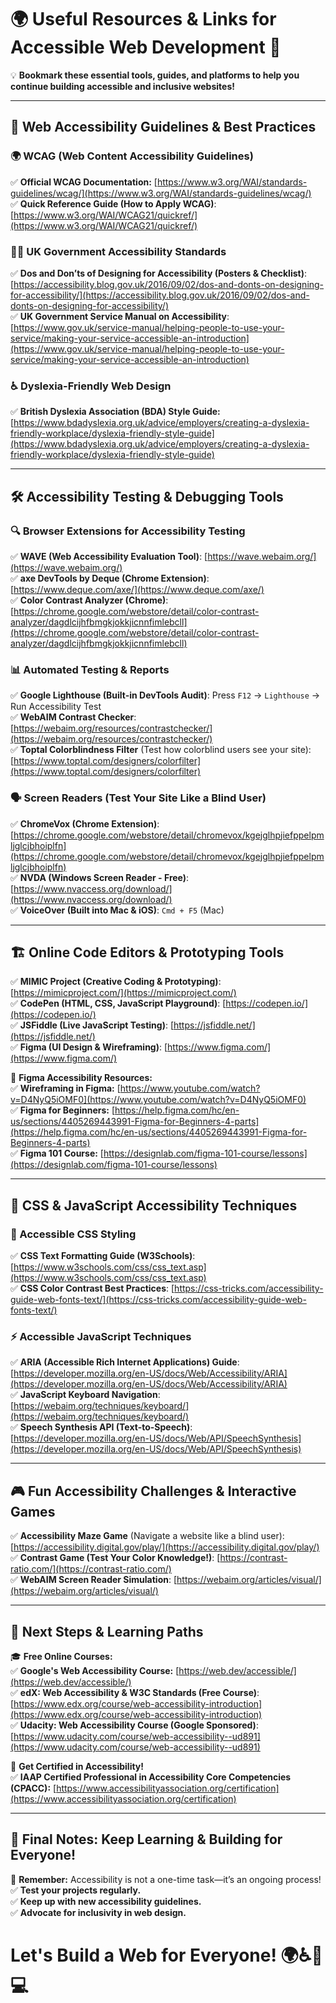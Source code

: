 # 🌍 **Useful Resources & Links for Accessible Web Development** 🚀  

💡 **Bookmark these essential tools, guides, and platforms to help you continue building accessible and inclusive websites!**  

---

## 📖 **Web Accessibility Guidelines & Best Practices**  

### **🌍 WCAG (Web Content Accessibility Guidelines)**  
✅ **Official WCAG Documentation:** [https://www.w3.org/WAI/standards-guidelines/wcag/](https://www.w3.org/WAI/standards-guidelines/wcag/)  
✅ **Quick Reference Guide (How to Apply WCAG)**: [https://www.w3.org/WAI/WCAG21/quickref/](https://www.w3.org/WAI/WCAG21/quickref/)  

### **👩‍💻 UK Government Accessibility Standards**  
✅ **Dos and Don’ts of Designing for Accessibility (Posters & Checklist)**: [https://accessibility.blog.gov.uk/2016/09/02/dos-and-donts-on-designing-for-accessibility/](https://accessibility.blog.gov.uk/2016/09/02/dos-and-donts-on-designing-for-accessibility/)  
✅ **UK Government Service Manual on Accessibility**: [https://www.gov.uk/service-manual/helping-people-to-use-your-service/making-your-service-accessible-an-introduction](https://www.gov.uk/service-manual/helping-people-to-use-your-service/making-your-service-accessible-an-introduction)  

### **♿ Dyslexia-Friendly Web Design**  
✅ **British Dyslexia Association (BDA) Style Guide:** [https://www.bdadyslexia.org.uk/advice/employers/creating-a-dyslexia-friendly-workplace/dyslexia-friendly-style-guide](https://www.bdadyslexia.org.uk/advice/employers/creating-a-dyslexia-friendly-workplace/dyslexia-friendly-style-guide)  

---

## 🛠️ **Accessibility Testing & Debugging Tools**  

### **🔍 Browser Extensions for Accessibility Testing**  
✅ **WAVE (Web Accessibility Evaluation Tool)**: [https://wave.webaim.org/](https://wave.webaim.org/)  
✅ **axe DevTools by Deque (Chrome Extension)**: [https://www.deque.com/axe/](https://www.deque.com/axe/)  
✅ **Color Contrast Analyzer (Chrome)**: [https://chrome.google.com/webstore/detail/color-contrast-analyzer/dagdlcijhfbmgkjokkjicnnfimlebcll](https://chrome.google.com/webstore/detail/color-contrast-analyzer/dagdlcijhfbmgkjokkjicnnfimlebcll)  

### **📊 Automated Testing & Reports**  
✅ **Google Lighthouse (Built-in DevTools Audit)**: Press `F12` → `Lighthouse` → Run Accessibility Test  
✅ **WebAIM Contrast Checker**: [https://webaim.org/resources/contrastchecker/](https://webaim.org/resources/contrastchecker/)  
✅ **Toptal Colorblindness Filter** (Test how colorblind users see your site): [https://www.toptal.com/designers/colorfilter](https://www.toptal.com/designers/colorfilter)  

### **🗣️ Screen Readers (Test Your Site Like a Blind User)**  
✅ **ChromeVox (Chrome Extension)**: [https://chrome.google.com/webstore/detail/chromevox/kgejglhpjiefppelpmljglcjbhoiplfn](https://chrome.google.com/webstore/detail/chromevox/kgejglhpjiefppelpmljglcjbhoiplfn)  
✅ **NVDA (Windows Screen Reader - Free)**: [https://www.nvaccess.org/download/](https://www.nvaccess.org/download/)  
✅ **VoiceOver (Built into Mac & iOS)**: `Cmd + F5` (Mac)  

---

## 🏗️ **Online Code Editors & Prototyping Tools**  

✅ **MIMIC Project (Creative Coding & Prototyping)**: [https://mimicproject.com/](https://mimicproject.com/)  
✅ **CodePen (HTML, CSS, JavaScript Playground)**: [https://codepen.io/](https://codepen.io/)  
✅ **JSFiddle (Live JavaScript Testing)**: [https://jsfiddle.net/](https://jsfiddle.net/)  
✅ **Figma (UI Design & Wireframing)**: [https://www.figma.com/](https://www.figma.com/)  

🎯 **Figma Accessibility Resources:**  
✅ **Wireframing in Figma:** [https://www.youtube.com/watch?v=D4NyQ5iOMF0](https://www.youtube.com/watch?v=D4NyQ5iOMF0)  
✅ **Figma for Beginners:** [https://help.figma.com/hc/en-us/sections/4405269443991-Figma-for-Beginners-4-parts](https://help.figma.com/hc/en-us/sections/4405269443991-Figma-for-Beginners-4-parts)  
✅ **Figma 101 Course:** [https://designlab.com/figma-101-course/lessons](https://designlab.com/figma-101-course/lessons)  

---

## 🎨 **CSS & JavaScript Accessibility Techniques**  

### **🎨 Accessible CSS Styling**  
✅ **CSS Text Formatting Guide (W3Schools)**: [https://www.w3schools.com/css/css_text.asp](https://www.w3schools.com/css/css_text.asp)  
✅ **CSS Color Contrast Best Practices**: [https://css-tricks.com/accessibility-guide-web-fonts-text/](https://css-tricks.com/accessibility-guide-web-fonts-text/)  

### **⚡ Accessible JavaScript Techniques**  
✅ **ARIA (Accessible Rich Internet Applications) Guide**: [https://developer.mozilla.org/en-US/docs/Web/Accessibility/ARIA](https://developer.mozilla.org/en-US/docs/Web/Accessibility/ARIA)  
✅ **JavaScript Keyboard Navigation**: [https://webaim.org/techniques/keyboard/](https://webaim.org/techniques/keyboard/)  
✅ **Speech Synthesis API (Text-to-Speech)**: [https://developer.mozilla.org/en-US/docs/Web/API/SpeechSynthesis](https://developer.mozilla.org/en-US/docs/Web/API/SpeechSynthesis)  

---

## 🎮 **Fun Accessibility Challenges & Interactive Games**  

✅ **Accessibility Maze Game** (Navigate a website like a blind user): [https://accessibility.digital.gov/play/](https://accessibility.digital.gov/play/)  
✅ **Contrast Game (Test Your Color Knowledge!)**: [https://contrast-ratio.com/](https://contrast-ratio.com/)  
✅ **WebAIM Screen Reader Simulation**: [https://webaim.org/articles/visual/](https://webaim.org/articles/visual/)  

---

## 🚀 **Next Steps & Learning Paths**  

🎓 **Free Online Courses:**  
✅ **Google's Web Accessibility Course:** [https://web.dev/accessible/](https://web.dev/accessible/)  
✅ **edX: Web Accessibility & W3C Standards (Free Course)**: [https://www.edx.org/course/web-accessibility-introduction](https://www.edx.org/course/web-accessibility-introduction)  
✅ **Udacity: Web Accessibility Course (Google Sponsored)**: [https://www.udacity.com/course/web-accessibility--ud891](https://www.udacity.com/course/web-accessibility--ud891)  

🎯 **Get Certified in Accessibility!**  
✅ **IAAP Certified Professional in Accessibility Core Competencies (CPACC):** [https://www.accessibilityassociation.org/certification](https://www.accessibilityassociation.org/certification)  

---

## 🎉 **Final Notes: Keep Learning & Building for Everyone!**  

🚀 **Remember:** Accessibility is not a one-time task—it’s an ongoing process!  
✅ **Test your projects regularly.**  
✅ **Keep up with new accessibility guidelines.**  
✅ **Advocate for inclusivity in web design.**  

# **Let's Build a Web for Everyone!** 🌍♿🎨💻
